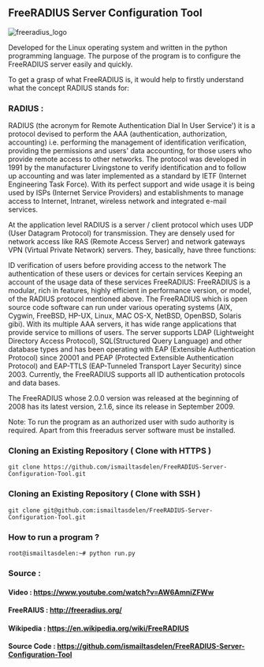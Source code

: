 ## FreeRADIUS Server Configuration Tool

![freeradius_logo](https://cloud.githubusercontent.com/assets/15425071/18670557/345614e2-7f49-11e6-86df-60b6d364354d.png)

Developed for the Linux operating system and written in the python programming language. The purpose of the program is to configure the FreeRADIUS server easily and quickly.

To get a grasp of what FreeRADIUS is, it would help to firstly understand what the concept RADIUS stands for:

### RADIUS :

RADIUS (the acronym for Remote Authentication Dial In User Service') it is a protocol devised to perform the AAA (authentication, authorization, accounting) i.e. performing the management of identification verification, providing the permissions and users' data accounting, for those users who provide remote access to other networks. The protocol was developed in 1991 by the manufacturer Livingstone to verify identification and to follow up accounting and was later implemented as a standard by IETF (Internet Engineering Task Force). With its perfect support and wide usage it is being used by ISPs (Internet Service Providers) and establishments to manage access to Internet, Intranet, wireless network and integrated e-mail services.

At the application level RADIUS is a server / client protocol which uses UDP (User Datagram Protocol) for transmission. They are densely used for network access like RAS (Remote Access Server) and network gateways VPN (Virtual Private Network) servers. They, basically, have three functions:

ID verification of users before providing access to the network
The authentication of these users or devices for certain services
Keeping an account of the usage data of these services
FreeRADIUS: FreeRADIUS is a modular, rich in features, highly efficient in performance version, or model, of the RADIUS protocol mentioned above. The FreeRADIUS which is open source code software can run under various operating systems (AIX, Cygwin, FreeBSD, HP-UX, Linux, MAC OS-X, NetBSD, OpenBSD, Solaris gibi). With its multiple AAA servers, it has wide range applications that provide service to millions of users. The server supports LDAP (Lightweight Directory Access Protocol), SQL(Structured Query Language) and other database types and has been operating with EAP (Extensible Authentication Protocol) since 20001 and PEAP (Protected Extensible Authentication Protocol) and EAP-TTLS (EAP-Tunneled Transport Layer Security) since 2003. Currently, the FreeRADIUS supports all ID authentication protocols and data bases.

The FreeRADIUS whose 2.0.0 version was released at the beginning of 2008 has its latest version, 2.1.6, since its release in September 2009.

Note: To run the program as an authorized user with sudo authority
is required. Apart from this freeraduıs server software must be installed.

### Cloning an Existing Repository ( Clone with HTTPS )
```
git clone https://github.com/ismailtasdelen/FreeRADIUS-Server-Configuration-Tool.git
```

### Cloning an Existing Repository ( Clone with SSH )
```
git clone git@github.com:ismailtasdelen/FreeRADIUS-Server-Configuration-Tool.git
```

### How to run a program ?
```
root@ismailtasdelen:~# python run.py
```

### Source :

#### Video : https://www.youtube.com/watch?v=AW6AmniZFWw

#### FreeRAIUS : http://freeradius.org/

#### Wikipedia : https://en.wikipedia.org/wiki/FreeRADIUS

#### Source Code : https://github.com/ismailtasdelen/FreeRADIUS-Server-Configuration-Tool
